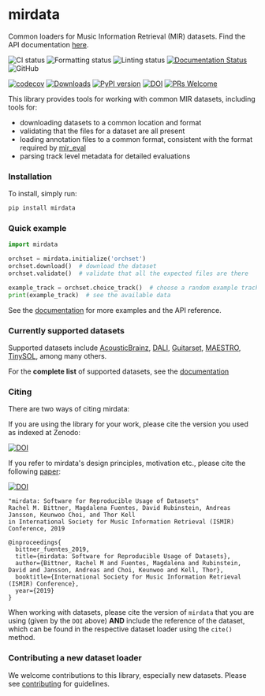 # mirdata
Common loaders for Music Information Retrieval (MIR) datasets. Find the API documentation [here](https://mirdata.readthedocs.io/).

![CI status](https://github.com/mir-dataset-loaders/mirdata/actions/workflows/ci.yml/badge.svg)
![Formatting status](https://github.com/mir-dataset-loaders/mirdata/actions/workflows/formatting.yml/badge.svg)
![Linting status](https://github.com/mir-dataset-loaders/mirdata/actions/workflows/lint-python.yml/badge.svg)
[![Documentation Status](https://readthedocs.org/projects/mirdata/badge/?version=latest)](https://mirdata.readthedocs.io/en/latest/?badge=latest)
![GitHub](https://img.shields.io/github/license/mir-dataset-loaders/mirdata.svg)

[![codecov](https://codecov.io/gh/mir-dataset-loaders/mirdata/branch/master/graph/badge.svg)](https://codecov.io/gh/mir-dataset-loaders/mirdata)
[![Downloads](https://static.pepy.tech/badge/mirdata)](https://pepy.tech/project/mirdata)
[![PyPI version](https://badge.fury.io/py/mirdata.svg)](https://badge.fury.io/py/mirdata)
[![DOI](https://zenodo.org/badge/259046250.svg)](https://zenodo.org/badge/latestdoi/259046250)
[![PRs Welcome](https://img.shields.io/badge/PRs-welcome-brightgreen.svg?style=flat-square)](http://makeapullrequest.com)


This library provides tools for working with common MIR datasets, including tools for:
* downloading datasets to a common location and format
* validating that the files for a dataset are all present 
* loading annotation files to a common format, consistent with the format required by [mir_eval](https://github.com/craffel/mir_eval)
* parsing track level metadata for detailed evaluations


### Installation

To install, simply run:

```python
pip install mirdata
```

### Quick example
```python
import mirdata

orchset = mirdata.initialize('orchset')
orchset.download()  # download the dataset
orchset.validate()  # validate that all the expected files are there

example_track = orchset.choice_track()  # choose a random example track
print(example_track)  # see the available data
```
See the [documentation](https://mirdata.readthedocs.io/) for more examples and the API reference.


### Currently supported datasets


Supported datasets include [AcousticBrainz](https://zenodo.org/record/2553414#.X8jTgulKhhE), [DALI](https://github.com/gabolsgabs/DALI), [Guitarset](http://github.com/marl/guitarset/), [MAESTRO](https://magenta.tensorflow.org/datasets/maestro), [TinySOL](https://www.orch-idea.org/), among many others.

For the **complete list** of supported datasets, see the [documentation](https://mirdata.readthedocs.io/en/stable/source/quick_reference.html)


### Citing


There are two ways of citing mirdata:

If you are using the library for your work, please cite the version you used as indexed at Zenodo:

[![DOI](https://zenodo.org/badge/DOI/10.5281/zenodo.4355859.svg)](https://doi.org/10.5281/zenodo.4355859)

If you refer to mirdata's design principles, motivation etc., please cite the following [paper](https://zenodo.org/record/3527750#.X-Inp5NKhUI):

[![DOI](https://zenodo.org/badge/DOI/10.5281/zenodo.3527750.svg)](https://doi.org/10.5281/zenodo.3527750)

```
"mirdata: Software for Reproducible Usage of Datasets"
Rachel M. Bittner, Magdalena Fuentes, David Rubinstein, Andreas Jansson, Keunwoo Choi, and Thor Kell
in International Society for Music Information Retrieval (ISMIR) Conference, 2019
```

```
@inproceedings{
  bittner_fuentes_2019,
  title={mirdata: Software for Reproducible Usage of Datasets},
  author={Bittner, Rachel M and Fuentes, Magdalena and Rubinstein, David and Jansson, Andreas and Choi, Keunwoo and Kell, Thor},
  booktitle={International Society for Music Information Retrieval (ISMIR) Conference},
  year={2019}
}
```

When working with datasets, please cite the version of `mirdata` that you are using (given by the `DOI` above) **AND** include the reference of the dataset, which can be found in the respective dataset loader using the `cite()` method. 

### Contributing a new dataset loader

We welcome contributions to this library, especially new datasets. Please see [contributing](https://mirdata.readthedocs.io/en/latest/source/contributing.html) for guidelines.
